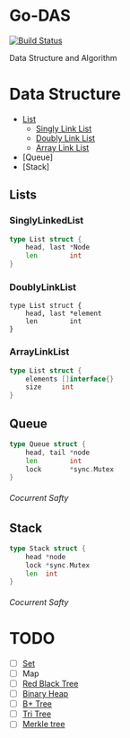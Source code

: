 # Go-DAS

[![Build Status](https://travis-ci.org/Wen777/go-DSA.svg?branch=master)](https://travis-ci.org/Wen777/go-DSA)

Data Structure and Algorithm

# Data Structure

- [List](#lists)
    - [Singly Link List](#singlylinkedlist)
    - [Doubly Link List](#doublylinklist)
    - [Array Link List](#arraylinklist)
- [Queue]
- [Stack]

## Lists

### SinglyLinkedList

```go
type List struct {
    head, last *Node
    len        int
}
```

### DoublyLinkList

```golang
type List struct {
    head, last *element
    len        int
}
```

### ArrayLinkList

```go
type List struct {
    elements []interface{}
    size     int
}
```

## Queue

```go
type Queue struct {
    head, tail *node
    len        int
    lock       *sync.Mutex
}
```

###### Cocurrent Safty

## Stack

```go
type Stack struct {
    head *node
    lock *sync.Mutex
    len  int
}
```

###### Cocurrent Safty

# TODO

* [ ] [Set](https://en.wikipedia.org/wiki/Set_(abstract_data_type))
* [ ] Map
* [ ] [Red Black Tree](https://en.wikipedia.org/wiki/Red%E2%80%93black_tree)
* [ ] [Binary Heap](https://en.wikipedia.org/wiki/Binary_heap)
* [ ] [B+ Tree](https://en.wikipedia.org/wiki/B%2B_tree)
* [ ] [Tri Tree](https://en.wikipedia.org/wiki/Trie)
* [ ] [Merkle tree](https://en.wikipedia.org/wiki/Merkle_tree)
